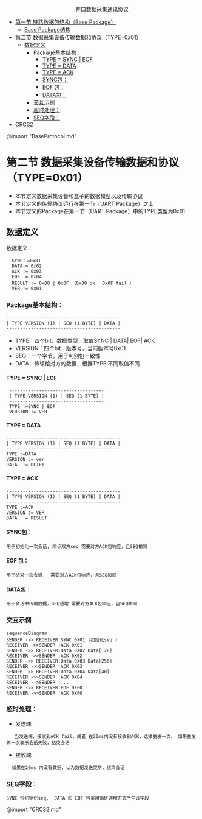 <center> 并口数据采集通讯协议</center>
<!-- toc orderedList:0 depthFrom:1 depthTo:6 -->

* [第一节 链路数据包结构（Base Package）](#第一节-链路数据包结构base-package)
  * [Base Package结构](#base-package结构)
* [第二节 数据采集设备传输数据和协议（TYPE=0x01）](#第二节-数据采集设备传输数据和协议type0x01)
  * [数据定义](#数据定义)
    * [Package基本结构：](#package基本结构)
      * [TYPE = SYNC | EOF](#type-sync-eof)
      * [TYPE = DATA](#type-data)
      * [TYPE = ACK](#type-ack)
      * [SYNC包：](#sync包)
      * [EOF 包：](#eof-包)
      * [DATA包：](#data包)
    * [交互示例](#交互示例)
    * [超时处理：](#超时处理)
    * [SEQ字段：](#seq字段)
* [CRC32](#span-idcrc32crc32span)

<!-- tocstop -->

@import "BaseProtocol.md"
# 第二节 数据采集设备传输数据和协议（TYPE=0x01）
- 本节定义数据采集设备和盒子的数据模型以及传输协议
- 本节定义的传输协议运行在第一节（UART Package）之上
- 本节定义的Package在第一节（UART Package）中的TYPE类型为0x01
## 数据定义
数据定义：
```
  SYNC：=0x01
  DATA:= 0x02
  ACK := 0x03
  EOF := 0x04  
  RESULT := 0x00 | 0x0F （0x00 ok， 0x0F fail ）
  VER := 0x01
```
### Package基本结构：
```
------------------------------------------
| TYPE VERSION (1) | SEQ (1 BYTE) | DATA |
------------------------------------------
```
- TYPE：四个bit，数据类型，取值SYNC | DATA| EOF| ACK
- VERSION：四个bit，版本号，当前版本号0x01
- SEQ：一个字节，用于判别包一致性
- DATA：传输给对方的数据，根据TYPE 不同取值不同
#### TYPE = SYNC | EOF
```
 -----------------------------------
 | TYPE VERSION (1) | SEQ (1 BYTE) |
 -----------------------------------
 TYPE :=SYNC | EOF
 VERSION := VER
```
#### TYPE = DATA
```
------------------------------------------
| TYPE VERSION (1) | SEQ (1 BYTE) | DATA |
------------------------------------------
TYPE :=DATA
VERSION := ver
DATA  := OCTET
```  
#### TYPE = ACK
```
------------------------------------------
| TYPE VERSION (1) | SEQ (1 BYTE) | DATA |
------------------------------------------
TYPE :=ACK  
VERSION := VER
DATA  := RESULT
```  

#### SYNC包：
	用于初始化一次会话, 同步双方seq 需要对方ACK包响应，且SEQ相同

#### EOF 包：
	用于结束一次会话,  需要对方ACK包响应，且SEQ相同
#### DATA包：
	用于会话中传输数据，SEQ递增 需要对方ACK包响应，且SEQ相同


### 交互示例
```mermaid
sequenceDiagram
SENDER ->> RECEIVER:SYNC 0X01 (初始化seq )
RECEIVER ->>SENDER :ACK 0X01
SENDER ->> RECEIVER:Data 0X02 Data[128]
RECEIVER ->>SENDER :ACK 0X02
SENDER ->> RECEIVER:Data 0X03 Data[256]
RECEIVER ->>SENDER :ACK 0X03
SENDER ->> RECEIVER:Data 0X04 Data[40]
RECEIVER ->>SENDER :ACK 0X04
RECEIVER -->SENDER :...
SENDER ->> RECEIVER:EOF 0XF0
RECEIVER ->>SENDER :ACK 0XF0
```

### 超时处理：
 - 发送端
 ```
	当发送端，接收到ACK fail，或者 在20ms内没有接收到ACK，选择重发一次， 如果重发再一次表示会话失败，结束会话
```
- 接收端
```
  如果在20ms 内没有数据，认为数据发送完毕，结束会话
```

### SEQ字段：
	SYNC 包初始化seq,  DATA 和 EOF 包采用循环递增方式产生该字段
@import "CRC32.md"

